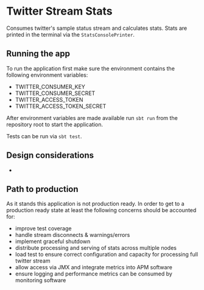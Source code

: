 # Twitter Stream Stats

Consumes twitter's sample status stream and calculates stats. Stats are printed in the terminal via the `StatsConsolePrinter`.

## Running the app

To run the application first make sure the environment contains the following environment variables:
* TWITTER_CONSUMER_KEY
* TWITTER_CONSUMER_SECRET
* TWITTER_ACCESS_TOKEN
* TWITTER_ACCESS_TOKEN_SECRET
 
After environment variables are made available run `sbt run` from the repository root to start the application.

Tests can be run via `sbt test`.

## Design considerations
* 


## Path to production

As it stands this application is not production ready. In order to get to a production ready state at least the following concerns should be accounted for:
* improve test coverage
* handle stream disconnects & warnings/errors
* implement graceful shutdown
* distribute processing and serving of stats across multiple nodes
* load test to ensure correct configuration and capacity for processing full twitter stream
* allow access via JMX and integrate metrics into APM software
* ensure logging and performance metrics can be consumed by monitoring software
